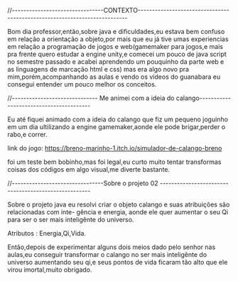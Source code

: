 
//--------------------------------CONTEXTO--------------------------------------------------------------------------

Bom dia professor,então,sobre java e dificuldades,eu estava bem confuso em relação a orientação a objeto,por mais que eu já
tive umas experiencias em relação a programação de jogos e web(gamemaker para jogos,e mais pra frente quero estudar a 
engine unity,e comecei um pouco de java script no semestre passado e acabei aprendendo um pouquinho da parte web e as 
linguagens de marcação html e css) mas era algo novo pra mim,porém,acompanhando as aulas e vendo os vídeos do guanabara 
eu consegui entender um pouco melhor os conceitos.

//------------------------------ Me animei com a ideia do calango----------------------------------------

Eu até fiquei animado com a ideia do calango que fiz um pequeno joguinho em um dia ultilizando a engine gamemaker,aonde 
ele pode brigar,perder o rabo,e correr.

link do jogo:
https://breno-marinho-1.itch.io/simulador-de-calango-breno

foi um teste bem bobinho,mas foi legal,eu curto muito tentar transformas coisas dos códigos em algo visual,me diverte bastante. 

//--------------------------------Sobre o projeto 02 -----------------------------------------------------

Sobre o projeto java eu resolvi criar o objeto calango e suas atribuições são relacionadas com inte-
gência e energia, aonde ele quer aumentar o seu Qi para ser o ser mais inteligênte do universo.

Atributos : Energia,Qi,Vida.

Então,depois de experimentar alguns dois meios dado pelo senhor nas aulas,eu conseguir transformar o calango no ser mais 
inteligênte do universo aumentando seu qi,e seus pontos de vida ficaram tão alto que ele virou imortal,muito obrigado.
